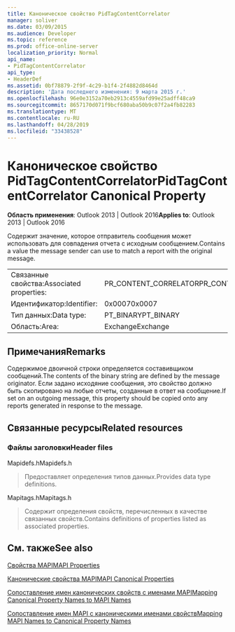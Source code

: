 ```yaml
---
title: Каноническое свойство PidTagContentCorrelator
manager: soliver
ms.date: 03/09/2015
ms.audience: Developer
ms.topic: reference
ms.prod: office-online-server
localization_priority: Normal
api_name:
- PidTagContentCorrelator
api_type:
- HeaderDef
ms.assetid: 0bf78879-2f9f-4c29-b1f4-2f4882d8464d
description: 'Дата последнего изменения: 9 марта 2015 г.'
ms.openlocfilehash: 96e0e3152a70eb2913c4559afd99e25adff48ca9
ms.sourcegitcommit: 8657170d071f9bcf680aba50b9c07f2a4fb82283
ms.translationtype: MT
ms.contentlocale: ru-RU
ms.lasthandoff: 04/28/2019
ms.locfileid: "33438528"
---
```

# <a name="pidtagcontentcorrelator-canonical-property"></a><span data-ttu-id="4f597-103">Каноническое свойство PidTagContentCorrelator</span><span class="sxs-lookup"><span data-stu-id="4f597-103">PidTagContentCorrelator Canonical Property</span></span>

  
  
<span data-ttu-id="4f597-104">**Область применения**: Outlook 2013 | Outlook 2016</span><span class="sxs-lookup"><span data-stu-id="4f597-104">**Applies to**: Outlook 2013 | Outlook 2016</span></span> 
  
<span data-ttu-id="4f597-105">Содержит значение, которое отправитель сообщения может использовать для совпадения отчета с исходным сообщением.</span><span class="sxs-lookup"><span data-stu-id="4f597-105">Contains a value the message sender can use to match a report with the original message.</span></span>
  
|||
|:-----|:-----|
|<span data-ttu-id="4f597-106">Связанные свойства:</span><span class="sxs-lookup"><span data-stu-id="4f597-106">Associated properties:</span></span>  <br/> |<span data-ttu-id="4f597-107">PR_CONTENT_CORRELATOR</span><span class="sxs-lookup"><span data-stu-id="4f597-107">PR_CONTENT_CORRELATOR</span></span>  <br/> |
|<span data-ttu-id="4f597-108">Идентификатор:</span><span class="sxs-lookup"><span data-stu-id="4f597-108">Identifier:</span></span>  <br/> |<span data-ttu-id="4f597-109">0x0007</span><span class="sxs-lookup"><span data-stu-id="4f597-109">0x0007</span></span>  <br/> |
|<span data-ttu-id="4f597-110">Тип данных:</span><span class="sxs-lookup"><span data-stu-id="4f597-110">Data type:</span></span>  <br/> |<span data-ttu-id="4f597-111">PT_BINARY</span><span class="sxs-lookup"><span data-stu-id="4f597-111">PT_BINARY</span></span>  <br/> |
|<span data-ttu-id="4f597-112">Область:</span><span class="sxs-lookup"><span data-stu-id="4f597-112">Area:</span></span>  <br/> |<span data-ttu-id="4f597-113">Exchange</span><span class="sxs-lookup"><span data-stu-id="4f597-113">Exchange</span></span>  <br/> |
   
## <a name="remarks"></a><span data-ttu-id="4f597-114">Примечания</span><span class="sxs-lookup"><span data-stu-id="4f597-114">Remarks</span></span>

<span data-ttu-id="4f597-115">Содержимое двоичной строки определяется составивщиком сообщений.</span><span class="sxs-lookup"><span data-stu-id="4f597-115">The contents of the binary string are defined by the message originator.</span></span> <span data-ttu-id="4f597-116">Если задано исходяние сообщения, это свойство должно быть скопировано на любые отчеты, созданные в ответ на сообщение.</span><span class="sxs-lookup"><span data-stu-id="4f597-116">If set on an outgoing message, this property should be copied onto any reports generated in response to the message.</span></span>
  
## <a name="related-resources"></a><span data-ttu-id="4f597-117">Связанные ресурсы</span><span class="sxs-lookup"><span data-stu-id="4f597-117">Related resources</span></span>

### <a name="header-files"></a><span data-ttu-id="4f597-118">Файлы заголовки</span><span class="sxs-lookup"><span data-stu-id="4f597-118">Header files</span></span>

<span data-ttu-id="4f597-119">Mapidefs.h</span><span class="sxs-lookup"><span data-stu-id="4f597-119">Mapidefs.h</span></span>
  
> <span data-ttu-id="4f597-120">Предоставляет определения типов данных.</span><span class="sxs-lookup"><span data-stu-id="4f597-120">Provides data type definitions.</span></span>
    
<span data-ttu-id="4f597-121">Mapitags.h</span><span class="sxs-lookup"><span data-stu-id="4f597-121">Mapitags.h</span></span>
  
> <span data-ttu-id="4f597-122">Содержит определения свойств, перечисленных в качестве связанных свойств.</span><span class="sxs-lookup"><span data-stu-id="4f597-122">Contains definitions of properties listed as associated properties.</span></span>
    
## <a name="see-also"></a><span data-ttu-id="4f597-123">См. также</span><span class="sxs-lookup"><span data-stu-id="4f597-123">See also</span></span>



[<span data-ttu-id="4f597-124">Свойства MAPI</span><span class="sxs-lookup"><span data-stu-id="4f597-124">MAPI Properties</span></span>](mapi-properties.md)
  
[<span data-ttu-id="4f597-125">Канонические свойства MAPI</span><span class="sxs-lookup"><span data-stu-id="4f597-125">MAPI Canonical Properties</span></span>](mapi-canonical-properties.md)
  
[<span data-ttu-id="4f597-126">Сопоставление имен канонических свойств с именами MAPI</span><span class="sxs-lookup"><span data-stu-id="4f597-126">Mapping Canonical Property Names to MAPI Names</span></span>](mapping-canonical-property-names-to-mapi-names.md)
  
[<span data-ttu-id="4f597-127">Сопоставление имен MAPI с каноническими именами свойств</span><span class="sxs-lookup"><span data-stu-id="4f597-127">Mapping MAPI Names to Canonical Property Names</span></span>](mapping-mapi-names-to-canonical-property-names.md)

